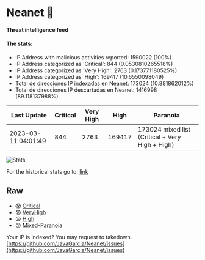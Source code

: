 # Neanet :hocho:
#### Threat intelligence feed
#### The stats:

- IP Address with malicious activities reported: 1590022 (100%)
- IP Address categorized as 'Critical':  844 (0.0530810265518%)
- IP Address categorized as 'Very High':  2763 (0.173771180525%)
- IP Address categorized as 'High':  169417 (10.6550098049)
- Total de direcciones IP indexadas en Neanet:  173024 (10.881862012%)
- Total de direcciones IP descartadas en Neanet:  1416998 (89.118137988%)

| Last Update | Critical | Very High | High | Paranoia |
| --- | --- | --- | --- | --- |
| 2023-03-11 04:01:49 | 844 | 2763 | 169417 | 173024 mixed list (Critical + Very High + High)|

![Stats](https://docs.google.com/spreadsheets/d/e/2PACX-1vSnaNMIXVabIpDJjufMlzH7poXnshF3mgd8Is1g9ytUEzVsP5my4Trn8f-xkoLLQ38xpL3HtmUexLo6/pubchart?oid=501124687&format=image)

For the historical stats go to: [link](/stats.csv)
## Raw
- :scream: [Critical](https://raw.githubusercontent.com/JavaGarcia/Neanet/master/blacklists/neanet_critical.txt)
- :fearful: [VeryHigh](https://raw.githubusercontent.com/JavaGarcia/Neanet/master/blacklists/neanet_veryHigh.txtt)
- :frowning: [High](https://raw.githubusercontent.com/JavaGarcia/Neanet/master/blacklists/neanet_high.txt)
- :dizzy_face: [Mixed-Paranoia](https://raw.githubusercontent.com/JavaGarcia/Neanet/master/blacklists/neanet_all.txt)


Your IP is indexed? You may request to takedown. [https://github.com/JavaGarcia/Neanet/issues](https://github.com/JavaGarcia/Neanet/issues)
















































































































































































































































































































































































































































































































































































































































































































































































































































































































































































































































































































































































































































































































































































































































































































































































































































































































































































































































































































































































































































































































































































































































































































































































































































































































































































































































































































































































































































































































































































































































































































































































































































































































































































































































































































































































































































































































































































































































































































































































































































































































































































































































































































































































































































































































































































































































































































































































































































































































































































































































































































































































































































































































































































































































































































































































































































































































































































































































































































































































































































































































































































































































































































































































































































































































































































































































































































































































































































































































































































































































































































































































































































































































































































































































































































































































































































































































































































































































































































































































































































































































































































































































































































































































































































































































































































































































































































































































































































































































































































































































































































































































































































































































































































































































































































































































































































































































































































































































































































































































